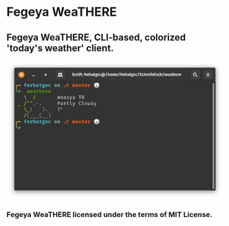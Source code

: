 # Fegeya WeaTHERE
## Fegeya WeaTHERE, CLI-based, colorized 'today's weather' client. 

![Uhh. My city infos are leaked now.](resources/window.png)

### Fegeya WeaTHERE licensed under the terms of MIT License.
